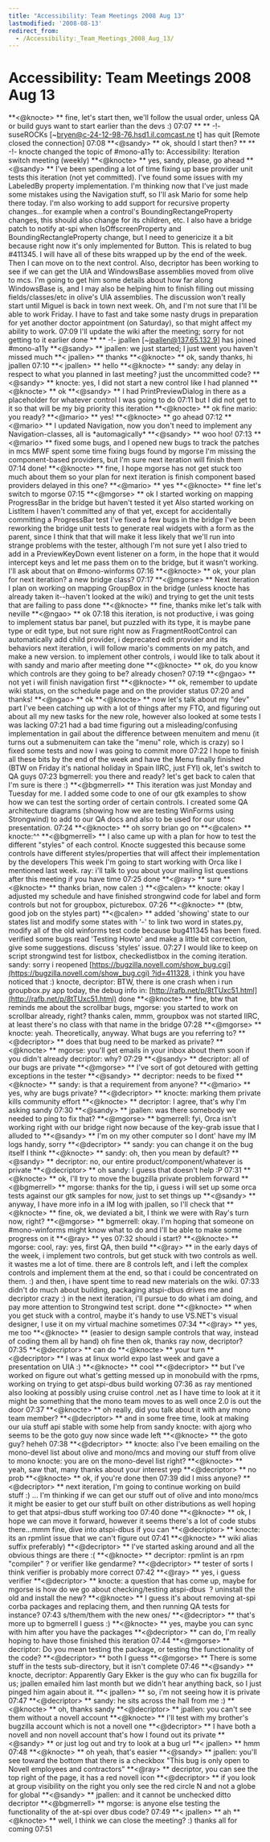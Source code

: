 ```yaml
---
title: "Accessibility: Team Meetings 2008 Aug 13"
lastmodified: '2008-08-13'
redirect_from:
  - /Accessibility:_Team_Meetings_2008_Aug_13/
---
```


Accessibility: Team Meetings 2008 Aug 13
========================================

**\<@knocte\> **
fine, let's start then, we'll follow the usual order, unless QA or build guys want to start earlier than the devs :)
07:07
** **
-!- suseROCKs [\~bryen@c-24-12-98-76.hsd1.il.comcast.ne t] has quit [Remote closed the connection]
07:08
**\<@sandy\> **
ok, should I start then?
** **
-!- knocte changed the topic of #mono-a11y to: Accessibility: Iteration switch meeting (weekly)
**\<@knocte\> **
yes, sandy, please, go ahead
**\<@sandy\> **
I've been spending a lot of time fixing up base provider unit tests this iteration (not yet committed). I've found some issues with my LabeledBy property implementation. I'm thinking now that I've just made some mistakes using the Navigation stuff, so I'll ask Mario for some help there today.
I'm also working to add support for recursive property changes...for example when a control's BoundingRectangeProperty changes, this should also change for its children, etc.
I also have a bridge patch to notify at-spi when IsOffscreenProperty and BoundingRectangleProperty change, but I need to genericize it a bit because right now it's only implemented for Button. This is related to bug #411345.
I will have all of these bits wrapped up by the end of the week. Then I can move on to the next control. Also, decriptor has been working to see if we can get the UIA and WindowsBase assemblies moved from olive to mcs. I'm going to get him some details about how far along WindowsBase is, and I may also be helping him to finish filling out missing fields/classes/etc in olive's UIA assemblies. The discussion won't really start until Miguel
is back in town next week.
Oh, and I'm not sure that I'll be able to work Friday. I have to fast and take some nasty drugs in preparation for yet another doctor appointment (on Saturday), so that might affect my ability to work.
07:09
I'll update the wiki after the meeting; sorry for not getting to it earlier
done
** **
-!- jpallen [\~jpallen@137.65.132.9] has joined #mono-a11y
**\<@sandy\> **
jpallen: we just started; I just went
you haven't missed much
**\< jpallen\> **
thanks
**\<@knocte\> **
ok, sandy thanks, hi jpallen
07:10
**\< jpallen\> **
hello
**\<@knocte\> **
sandy: any delay in respect to what you planned in last meeting?
just the uncommitted code?
**\<@sandy\> **
knocte: yes, I did not start a new control like I had planned
**\<@knocte\> **
ok
**\<@sandy\> **
I had PrintPreviewDialog in there as a placeholder for whatever control I was going to do
07:11
but I did not get to it
so that will be my big priority this iteration
**\<@knocte\> **
ok fine
mario: you ready?
**\<@mario\> **
yes!
**\<@knocte\> **
go ahead
07:12
**\<@mario\> **
I updated Navigation, now you don't need to implement any Navigation-classes, all is \*automagically\*
**\<@sandy\> **
woo hoo!
07:13
**\<@mario\> **
fixed some bugs, and I opened new bugs to track the patches in mcs MWF
spent some time fixing bugs found by mgorse
I'm missing the component-based providers, but I'm sure next iteration will finish them
07:14
done!
**\<@knocte\> **
fine, I hope mgorse has not get stuck too much about them
so your plan for next iteration is finish component based providers delayed in this one?
**\<@mario\> **
yes
**\<@knocte\> **
fine
let's switch to mgorse
07:15
**\<@mgorse\> **
ok
I started working on mapping ProgressBar in the bridge but haven't tested it yet
Also started working on ListItem
I haven't committed any of that yet, except for accidentally committing a ProgressBar test
I've fixed a few bugs in the bridge
I've been reworking the bridge unit tests to generate real widgets with a form as the parent, since I think that that will make it less likely that we'll run into strange problems with the tester, although I'm not sure yet
I also tried to add in a PreviewKeyDown event listener on a form, in the hope that it would intercept keys and let me pass them on to the bridge, but it wasn't working. I'll ask about that on #mono-winforms
07:16
**\<@knocte\> **
ok, your plan for next iteration? a new bridge class?
07:17
**\<@mgorse\> **
Next iteration I plan on working on mapping GroupBox in the bridge (unless knocte has already taken it--haven't looked at the wiki) and trying to get the unit tests that are failing to pass
done
**\<@knocte\> **
fine, thanks mike
let's talk with neville
**\<@ngao\> **
ok
07:18
this iteration, is not productive, i was going to implement status bar panel, but puzzled with its type, it is maybe pane type or edit type, but not sure right now
as FragmentRootControl can automatically add child provider, i deprecated edit provider and its behaviors
next iteration, i will follow mario's comments on my patch, and make a new version. to implement other controls, i would like to talk about it with sandy and mario after meeting
done
**\<@knocte\> **
ok, do you know which controls are they going to be? already chosen?
07:19
**\<@ngao\> **
not yet
i will finish navigation first
**\<@knocte\> **
ok, remember to update wiki status, on the schedule page and on the provider status
07:20
and thanks!
**\<@ngao\> **
ok
**\<@knocte\> **
now let's talk about my "dev" part
I've been catching up with a lot of things after my FTO, and figuring out about all my new tasks for the new role, however also looked at some tests I was lacking
07:21
had a bad time figuring out a misleading/confusing implementation in gail about the difference between menuitem and menu (it turns out a submenuitem can take the "menu" role, which is crazy) so
I fixed some tests and now I was going to commit more
07:22
I hope to finish all these bits by the end of the week and have the Menu finally finished
(BTW on Friday it's national holiday in Spain IIRC, just FYI)
ok, let's switch to QA guys
07:23
bgmerrell: you there and ready?
let's get back to calen that I'm sure is there :)
**\<@bgmerrell\> **
This iteration was just Monday and Tuesday for me. I added some code to one of our gtk examples to show how we can test the sorting order of certain controls. I created some QA architecture diagrams (showing how we are testing WinForms using Strongwind) to add to our QA docs and also to be used for our utosc presentation.
07:24
**\<@knocte\> **
oh sorry brian
go on
**\<@calen\> **
knocte:\^\^
**\<@bgmerrell\> **
I also came up with a plan for how to test the different "styles" of each control. Knocte suggested this because some controls have different
styles/properties that will affect their implementation by the developers
This week I'm going to start working with Orca like I mentioned last week.
ray: i'll talk to you about your mailing list questions after this meeting if you have time
07:25
done
**\<@ray\> **
sure
**\<@knocte\> **
thanks brian, now calen :)
**\<@calen\> **
knocte: okay
I adjusted my schedule and have finished strongwind code for label and form controls but not for groupbox, picturebox.
07:26
**\<@knocte\> **
(btw, good job on the styles part)
**\<@calen\> **
added 'showing' state to our states list and modify some states with '-' to link two word in states.py, modify all of the old winforms test code because bug411345 has been fixed. verified some bugs
read 'Testing Howto' and make a little bit correction, give some suggestions. discuss 'styles' issue.
07:27
I would like to keep on script strongwind test for listbox, checkedlistbox in the coming iteration.
sandy: sorry i reopened [https://bugzilla.novell.com/show_bug.cgi](https://bugzilla.novell.com/show_bug.cgi) ?id=411328, i think you have noticed that :)
knocte, decriptor: BTW, there is one crash when i run groupbox.py app today, the debug info in: [http://rafb.net/p/8tTUxc51.html](http://rafb.net/p/8tTUxc51.html)
done
**\<@knocte\> **
fine, btw that reminds me about the scrollbar bugs, mgorse: you started to work on scrollbar already, right?
thanks calen, mmm, groupbox was not started IIRC, at least there's no class with that name in the bridge
07:28
**\<@mgorse\> **
knocte: yeah. Theoretically, anyway. What bugs are you referring to?
**\<@decriptor\> **
does that bug need to be marked as private?
**\<@knocte\> **
mgorse: you'll get emails in your inbox about them soon if you didn't already
decriptor: why?
07:29
**\<@sandy\> **
decriptor: all of our bugs are private
**\<@mgorse\> **
I've sort of got detoured with getting exceptions in the tester
**\<@sandy\> **
decriptor: needs to be fixed
**\<@knocte\> **
sandy: is that a requirement from anyone?
**\<@mario\> **
yes, why are bugs private?
**\<@decriptor\> **
knocte: marking them private kills community effort
**\<@knocte\> **
decriptor: I agree, that's why I'm asking sandy
07:30
**\<@sandy\> **
jpallen: was there somebody we needed to ping to fix that?
**\<@mgorse\> **
bgmerrell: fyi, Orca isn't working right with our bridge right now because of the key-grab issue that I alluded to
**\<@sandy\> **
I'm on my other computer so I dont' have my IM logs handy, sorry
**\<@decriptor\> **
sandy: you can change it on the bug itself I think
**\<@knocte\> **
sandy: oh, then you mean by default?
**\<@sandy\> **
decriptor: no, our entire product/component/whatever is private
**\<@decriptor\> **
oh
sandy: I guess that doesn't help :P
07:31
**\<@knocte\> **
ok, I'll try to move the bugzilla private problem forward
**\<@bgmerrell\> **
mgorse: thanks for the tip, i guess i will set up some orca tests against our gtk samples for now, just to set things up
**\<@sandy\> **
anyway, I have more info in a IM log with jpallen, so I'll check that
**\<@knocte\> **
fine, ok, we deviated a bit, I think we were with Ray's turn now, right?
**\<@mgorse\> **
bgmerrell: okay. I'm hoping that someone on #mono-winforms might know what to do and I'll be able to make some progress on it
**\<@ray\> **
yes
07:32
should i start?
**\<@knocte\> **
mgorse: cool, ray: yes, first QA, then build
**\<@ray\> **
in the early days of the week, i implement two controls, but get stuck with two controls as well. it wastes me a lot of time.
there are 8 controls left, and i left the complex controls and implement them at the end, so that i could be concentrated on them. :)
and then, i have spent time to read new materials on the wiki.
07:33
didn't do much about building, packaging atspi-dbus drives me and decriptor crazy :)
in the next iteration, i'll pursue to do what i am doing, and pay more attention to Strongwind test script.
done
**\<@knocte\> **
when you get stuck with a control, maybe it's handy to use VS.NET's visual designer, I use it on my virtual machine sometimes
07:34
**\<@ray\> **
yes, me too
**\<@knocte\> **
(easier to design sample controls that way, instead of coding them all by hand)
oh fine then
ok, thanks ray
now, decriptor?
07:35
**\<@decriptor\> **
can do
**\<@knocte\> **
your turn
**\<@decriptor\> **
I was at linux world expo last week and gave a presentation on UIA :)
**\<@knocte\> **
cool
**\<@decriptor\> **
but I've worked on figure out what's getting messed up in monobuild with the rpms, working on trying to get atspi-dbus build working
07:36
as ray mentioned
also looking at possibly using cruise control .net as I have time to look at it
it might be something that the mono team moves to as well once 2.0 is out the door
07:37
**\<@knocte\> **
oh really, did you talk about it with any mono team member?
**\<@decriptor\> **
and in some free time, look at making our uia stuff api stable with some help from sandy
knocte: with ajorg who seems to be the goto guy now since wade left
**\<@knocte\> **
the goto guy? heheh
07:38
**\<@decriptor\> **
knocte: also I've been emailing on the mono-devel list about olive and mono/mcs and moving our stuff from olive to mono
knocte: you are on the mono-devel list right?
**\<@knocte\> **
yeah, saw that, many thanks about your interest
yep
**\<@decriptor\> **
no prob
**\<@knocte\> **
ok, if you're done then
07:39
did I miss anyone?
**\<@decriptor\> **
next iteration, I'm going to continue working on build stuff :) ...
I'm thinking if we can get our stuff out of olive and into mono/mcs it might be easier to get our stuff built on other distributions as well
hoping to get that atpsi-dbus stuff working too
07:40
done
**\<@knocte\> **
ok, I hope we can move it forward, however it seems there's a lot of code stubs there...mmm
fine, dive into atspi-dbus if you can
**\<@decriptor\> **
knocte: its an rpmlint issue that we can't figure out
07:41
**\<@knocte\> **
wiki alias suffix preferably)
**\<@decriptor\> **
I've started asking around and all the obvious things are there :(
**\<@knocte\> **
decriptor: rpmlint is an rpm "compiler" ?
or verifier like gendarme?
**\<@decriptor\> **
tester of sorts
I think
verifier is probably more correct
07:42
**\<@ray\> **
yes, i guess verifier
**\<@decriptor\> **
knocte: a question that has come up, maybe for mgorse is how do we go about checking/testing atspi-dbus
 ?
uninstall the old and install the new?
**\<@knocte\> **
I guess it's about removing at-spi corba packages and replacing them, and then running QA tests for instance?
07:43
s/them/them with the new ones/
**\<@decriptor\> **
that's more up to bgmerrell I guess :)
**\<@knocte\> **
yes, maybe you can sync with him after you have the packages
**\<@decriptor\> **
can do, I'm really hoping to have those finished this iteration
07:44
**\<@mgorse\> **
decriptor: Do you mean testing the package, or testing the functionality of the code?
**\<@decriptor\> **
both I guess
**\<@mgorse\> **
There is some stuff in the tests sub-directory, but it isn't complete
07:46
**\<@sandy\> **
knocte, decriptor: Apparently Gary Ekker is the guy who can fix bugzilla for us; jpallen emailed him last month but we didn't hear anything back, so I just pinged him again about it.
**\< jpallen\> **
so, i'm not seeing how it is private
07:47
**\<@decriptor\> **
sandy: he sits across the hall from me :)
**\<@knocte\> **
oh, thanks sandy
**\<@decriptor\> **
jpallen: you can't see them without a novell account
**\<@knocte\> **
I'll test with my brother's bugzilla account which is not a novell one
**\<@decriptor\> **
I have both a novell and non novell account that's how I found out its private
**\<@sandy\> **
or just log out and try to look at a bug url
**\< jpallen\> **
hmm
07:48
**\<@knocte\> **
oh yeah, that's easier
**\<@sandy\> **
jpallen: you'll see toward the bottom that there is a checkbox "This bug is only open to Novell employees and contractors"
**\<@ray\> **
decriptor, you can see the top right of the page, it has a red novell icon
**\<@decriptor\> **
if you look at group visibility on the right you only see the red circle N and not a globe for global
**\<@sandy\> **
jpallen: and it cannot be unchecked
ditto decriptor
**\<@bgmerrell\> **
mgorse: is anyone else testing the functionality of the at-spi over dbus code?
07:49
**\< jpallen\> **
ah
**\<@knocte\> **
well, I think we can close the meeting? :) thanks all for coming
07:51

